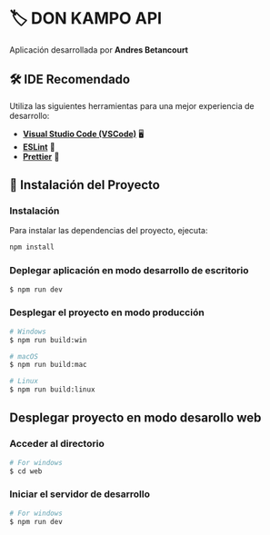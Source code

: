 # 🏷️ **DON KAMPO API**

Aplicación desarrollada por **Andres Betancourt**

## 🛠️ IDE Recomendado

Utiliza las siguientes herramientas para una mejor experiencia de desarrollo:

- [**Visual Studio Code (VSCode)**](https://code.visualstudio.com/) 🖥️
- [**ESLint**](https://marketplace.visualstudio.com/items?itemName=dbaeumer.vscode-eslint) 📜
- [**Prettier**](https://marketplace.visualstudio.com/items?itemName=esbenp.prettier-vscode) 🎨

## 🚀 Instalación del Proyecto

### Instalación

Para instalar las dependencias del proyecto, ejecuta:

```bash
npm install
```

### Deplegar aplicación en modo desarrollo de escritorio

```bash
$ npm run dev
```

### Desplegar el proyecto en modo producción

```bash
# Windows
$ npm run build:win

# macOS
$ npm run build:mac

# Linux
$ npm run build:linux
```
## Desplegar proyecto en modo desarollo web

### Acceder al directorio

```bash
# For windows
$ cd web

```

### Iniciar el servidor de desarrollo

```bash
# For windows
$ npm run dev

```

